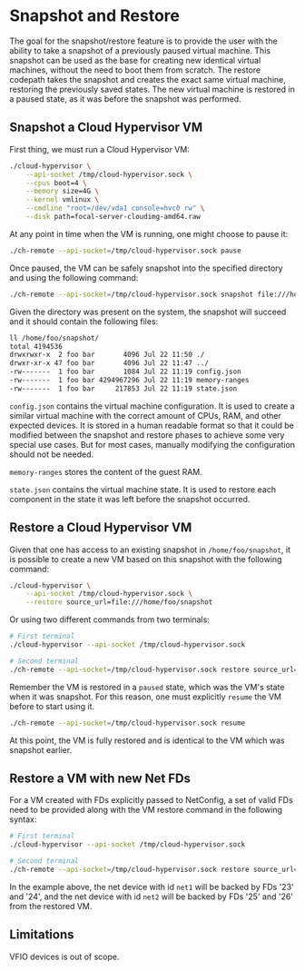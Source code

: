 # Snapshot and Restore

The goal for the snapshot/restore feature is to provide the user with the
ability to take a snapshot of a previously paused virtual machine. This
snapshot can be used as the base for creating new identical virtual machines,
without the need to boot them from scratch. The restore codepath takes the
snapshot and creates the exact same virtual machine, restoring the previously
saved states. The new virtual machine is restored in a paused state, as it was
before the snapshot was performed.

## Snapshot a Cloud Hypervisor VM

First thing, we must run a Cloud Hypervisor VM:

```bash
./cloud-hypervisor \
    --api-socket /tmp/cloud-hypervisor.sock \
    --cpus boot=4 \
    --memory size=4G \
    --kernel vmlinux \
    --cmdline "root=/dev/vda1 console=hvc0 rw" \
    --disk path=focal-server-cloudimg-amd64.raw
```

At any point in time when the VM is running, one might choose to pause it:

```bash
./ch-remote --api-socket=/tmp/cloud-hypervisor.sock pause
```

Once paused, the VM can be safely snapshot into the specified directory and
using the following command:

```bash
./ch-remote --api-socket=/tmp/cloud-hypervisor.sock snapshot file:///home/foo/snapshot
```

Given the directory was present on the system, the snapshot will succeed and
it should contain the following files:

```bash
ll /home/foo/snapshot/
total 4194536
drwxrwxr-x  2 foo bar       4096 Jul 22 11:50 ./
drwxr-xr-x 47 foo bar       4096 Jul 22 11:47 ../
-rw-------  1 foo bar       1084 Jul 22 11:19 config.json
-rw-------  1 foo bar 4294967296 Jul 22 11:19 memory-ranges
-rw-------  1 foo bar     217853 Jul 22 11:19 state.json
```

`config.json` contains the virtual machine configuration. It is used to create
a similar virtual machine with the correct amount of CPUs, RAM, and other
expected devices. It is stored in a human readable format so that it could be
modified between the snapshot and restore phases to achieve some very special
use cases. But for most cases, manually modifying the configuration should not
be needed.

`memory-ranges` stores the content of the guest RAM.

`state.json` contains the virtual machine state. It is used to restore each
component in the state it was left before the snapshot occurred.

## Restore a Cloud Hypervisor VM

Given that one has access to an existing snapshot in `/home/foo/snapshot`,
it is possible to create a new VM based on this snapshot with the following
command:

```bash
./cloud-hypervisor \
    --api-socket /tmp/cloud-hypervisor.sock \
    --restore source_url=file:///home/foo/snapshot
```

Or using two different commands from two terminals:

```bash
# First terminal
./cloud-hypervisor --api-socket /tmp/cloud-hypervisor.sock

# Second terminal
./ch-remote --api-socket=/tmp/cloud-hypervisor.sock restore source_url=file:///home/foo/snapshot
```

Remember the VM is restored in a `paused` state, which was the VM's state when
it was snapshot. For this reason, one must explicitly `resume` the VM before to
start using it.

```bash
./ch-remote --api-socket=/tmp/cloud-hypervisor.sock resume
```

At this point, the VM is fully restored and is identical to the VM which was
snapshot earlier.

## Restore a VM with new Net FDs
For a VM created with FDs explicitly passed to NetConfig, a set of valid FDs
need to be provided along with the VM restore command in the following syntax:

```bash
# First terminal
./cloud-hypervisor --api-socket /tmp/cloud-hypervisor.sock

# Second terminal
./ch-remote --api-socket=/tmp/cloud-hypervisor.sock restore source_url=file:///home/foo/snapshot net_fds=[net1@[23,24],net2@[25,26]]
```
In the example above, the net device with id `net1` will be backed by FDs '23'
and '24', and the net device with id `net2` will be backed by FDs '25' and '26'
from the restored VM.

## Limitations

VFIO devices is out of scope.

